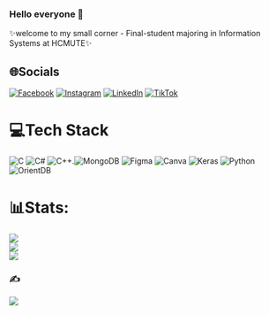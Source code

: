 ### Hello everyone 👋
✨welcome to my small corner - Final-student majoring in Information Systems at HCMUTE✨


## 🌐Socials
[![Facebook](https://img.shields.io/badge/Facebook-%231877F2.svg?logo=Facebook&logoColor=white)](https://www.facebook.com/lannnnanhhhh) [![Instagram](https://img.shields.io/badge/Instagram-%23E4405F.svg?logo=Instagram&logoColor=white)](https://www.instagram.com/lananh113388) [![LinkedIn](https://img.shields.io/badge/LinkedIn-%230077B5.svg?logo=linkedin&logoColor=white)](https://www.linkedin.com/in/lananh113388) [![TikTok](https://img.shields.io/badge/TikTok-%23000000.svg?logo=TikTok&logoColor=white)](https://www.tiktok.com/@lananh113388) 


# 💻Tech Stack
![C](https://img.shields.io/badge/c-%2300599C.svg?style=for-the-badge&logo=c&logoColor=white) ![C#](https://img.shields.io/badge/c%23-%23239120.svg?style=for-the-badge&logo=c-sharp&logoColor=white) ![C++](https://img.shields.io/badge/c++-%2300599C.svg?style=for-the-badge&logo=c%2B%2B&logoColor=white).![MongoDB](https://img.shields.io/badge/MongoDB-%234ea94b.svg?style=for-the-badge&logo=mongodb&logoColor=white) ![Figma](https://img.shields.io/badge/figma-%23F24E1E.svg?style=for-the-badge&logo=figma&logoColor=white) ![Canva](https://img.shields.io/badge/Canva-%2300C4CC.svg?style=for-the-badge&logo=Canva&logoColor=white) ![Keras](https://img.shields.io/badge/Keras-%23D00000.svg?style=for-the-badge&logo=Keras&logoColor=white) ![Python](https://img.shields.io/badge/python-%2314354C.svg?style=for-the-badge&logo=python&logoColor=white) ![OrientDB](https://img.shields.io/badge/OrientDB-%23FF6600.svg?style=for-the-badge&logo=databricks&logoColor=white)
 



# 📊Stats:
![](https://github-readme-stats.vercel.app/api?username=lananhdepgai1&theme=radical&hide_border=false&include_all_commits=false&count_private=false)<br/>
![](https://github-readme-streak-stats.herokuapp.com/?user=lananhdepgai1&theme=radical&hide_border=false)<br/>
![](https://github-readme-stats.vercel.app/api/top-langs/?username=lananhdepgai1&theme=radical&hide_border=false&include_all_commits=false&count_private=false&layout=compact)

### ✍️
![](https://quotes-github-readme.vercel.app/api?type=horizontal&theme=radical)

<br/>
